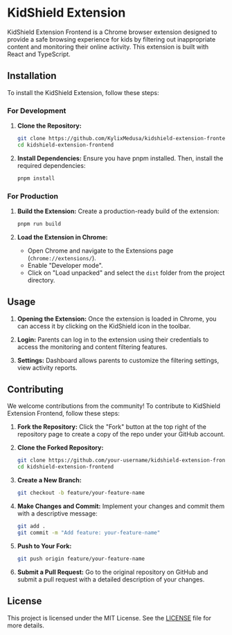 # KidShield Extension

KidShield Extension Frontend is a Chrome browser extension designed to provide a safe browsing experience for kids by filtering out inappropriate content and monitoring their online activity. This extension is built with React and TypeScript.

## Installation

To install the KidShield Extension, follow these steps:

### For Development

1. **Clone the Repository:**
   ```bash
   git clone https://github.com/KylixMedusa/kidshield-extension-frontend.git
   cd kidshield-extension-frontend
   ```

2. **Install Dependencies:**
   Ensure you have pnpm installed. Then, install the required dependencies:
   ```bash
   pnpm install
   ```

### For Production

1. **Build the Extension:**
   Create a production-ready build of the extension:
   ```bash
   pnpm run build
   ```

2. **Load the Extension in Chrome:**
   - Open Chrome and navigate to the Extensions page (`chrome://extensions/`).
   - Enable "Developer mode".
   - Click on "Load unpacked" and select the `dist` folder from the project directory.

## Usage

1. **Opening the Extension:**
   Once the extension is loaded in Chrome, you can access it by clicking on the KidShield icon in the toolbar.

2. **Login:**
    Parents can log in to the extension using their credentials to access the monitoring and content filtering features.

3. **Settings:**
   Dashboard allows parents to customize the filtering settings, view activity reports.

## Contributing

We welcome contributions from the community! To contribute to KidShield Extension Frontend, follow these steps:

1. **Fork the Repository:**
   Click the "Fork" button at the top right of the repository page to create a copy of the repo under your GitHub account.

2. **Clone the Forked Repository:**
   ```bash
   git clone https://github.com/your-username/kidshield-extension-frontend.git
   cd kidshield-extension-frontend
   ```

3. **Create a New Branch:**
   ```bash
   git checkout -b feature/your-feature-name
   ```

4. **Make Changes and Commit:**
   Implement your changes and commit them with a descriptive message:
   ```bash
   git add .
   git commit -m "Add feature: your-feature-name"
   ```

5. **Push to Your Fork:**
   ```bash
   git push origin feature/your-feature-name
   ```

6. **Submit a Pull Request:**
   Go to the original repository on GitHub and submit a pull request with a detailed description of your changes.

## License

This project is licensed under the MIT License. See the [LICENSE](LICENSE) file for more details.

